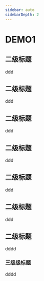 ```yaml
---
sidebar: auto
sidebarDepth: 2
---
```

# DEMO1
## 二级标题
ddd
## 二级标题
ddd
## 二级标题
ddd
## 二级标题
ddd
## 二级标题
ddd
## 二级标题
ddd
## 二级标题
dddd
### 三级级标题
dddd

